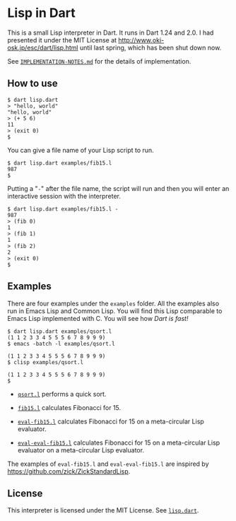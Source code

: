 # Lisp in Dart

This is a small Lisp interpreter in Dart.
It runs in Dart 1.24 and 2.0.
I had presented it under the MIT License
at <http://www.oki-osk.jp/esc/dart/lisp.html>
until last spring, which has been shut down now.

See [`IMPLEMENTATION-NOTES.md`](IMPLEMENTATION-NOTES.md)
for the details of implementation.

## How to use

```
$ dart lisp.dart
> "hello, world"
"hello, world"
> (+ 5 6)
11
> (exit 0)
$
```

You can give a file name of your Lisp script to run.

```
$ dart lisp.dart examples/fib15.l
987
$
```

Putting a "`-`" after the file name, the script will run and then
you will enter an interactive session with the interpreter.

```
$ dart lisp.dart examples/fib15.l -
987
> (fib 0)
1
> (fib 1)
1
> (fib 2)
2
> (exit 0)
$ 
```

## Examples

There are four examples under the `examples` folder.
All the examples also run in Emacs Lisp and Common Lisp.
You will find this Lisp comparable to Emacs Lisp implemented with C.
You will see how *Dart is fast!*

```
$ dart lisp.dart examples/qsort.l
(1 1 2 3 3 4 5 5 5 6 7 8 9 9 9)
$ emacs -batch -l examples/qsort.l

(1 1 2 3 3 4 5 5 5 6 7 8 9 9 9)
$ clisp examples/qsort.l

(1 1 2 3 3 4 5 5 5 6 7 8 9 9 9)
$ 
```


- [`qsort.l`](examples/qsort.l)
  performs a quick sort.

- [`fib15.l`](examples/fib15.l)
  calculates Fibonacci for 15.

- [`eval-fib15.l`](examples/eval-fib15.l)
  calculates Fibonacci for 15 on a meta-circular Lisp evaluator.

- [`eval-eval-fib15.l`](examples/eval-eval-fib15.l)
  calculates Fibonacci for 15 on a meta-circular Lisp evaluator 
  on a meta-circular Lisp evaluator.

The examples of `eval-fib15.l` and `eval-eval-fib15.l` are inspired 
by <https://github.com/zick/ZickStandardLisp>.

## License

This interpreter is licensed under the MIT License.
See [`lisp.dart`](lisp.dart#L1179-L1200).